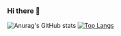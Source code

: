 ### Hi there 👋

![Anurag's GitHub stats](https://github-readme-stats.vercel.app/api?username=FMHenriqueMF&show_icons=true&theme=dark)
[![Top Langs](https://github-readme-stats.vercel.app/api/top-langs/?username=FMHenriqueMF&exclude_repo=github-readme-stats,FMHenriqueMF.github.io&theme=dark)](https://github.com/FMHenriqueMF/github-readme-stats)



<!--
**FMHenriqueMF/FMHenriqueMF** is a ✨ _special_ ✨ repository because its `README.md` (this file) appears on your GitHub profile.

Here are some ideas to get you started:

- 🔭 I’m currently working on ...
- 🌱 I’m currently learning ...
- 👯 I’m looking to collaborate on ...
- 🤔 I’m looking for help with ...
- 💬 Ask me about ...
- 📫 How to reach me: ...
- 😄 Pronouns: ...
- ⚡ Fun fact: ...
-->
